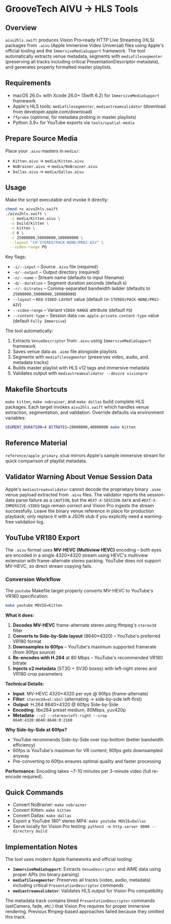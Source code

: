 # GrooveTech AIVU → HLS Tools

## Overview

`aivu2hls.swift` produces Vision Pro–ready HTTP Live Streaming (HLS) packages from `.aivu` (Apple Immersive Video Universal) files using Apple's official tooling and the `ImmersiveMediaSupport` framework. The tool automatically extracts venue metadata, segments with `mediafilesegmenter` (preserving all tracks including critical PresentationDescriptor metadata), and generates properly formatted master playlists.

## Requirements

- macOS 26.0+ with Xcode 26.0+ (Swift 6.2) for `ImmersiveMediaSupport` framework
- Apple's HLS tools: `mediafilesegmenter`, `mediastreamvalidator` (download from developer.apple.com/download)
- `ffprobe` (optional, for metadata probing in master playlists)
- Python 3.9+ for YouTube exports via `tools/spatial-media`

## Prepare Source Media

Place your `.aivu` masters in `media/`:

- `Kitten.aivu` → `media/Kitten.aivu`
- `NoBrainer.aivu` → `media/NoBrainer.aivu`
- `Dallas.aivu` → `media/Dallas.aivu`

## Usage

Make the script executable and invoke it directly:

```bash
chmod +x aivu2hls.swift
./aivu2hls.swift \
  -i media/Kitten.aivu \
  -o build/kitten \
  -n kitten \
  -d 6 \
  -r 25000000,50000000,100000000 \
  --layout "CH-STEREO/PACK-NONE/PROJ-AIV" \
  --video-range PQ
```

Key flags:

- `-i/--input` – Source `.aivu` file (required)
- `-o/--output` – Output directory (required)
- `-n/--name` – Stream name (defaults to input filename)
- `-d/--duration` – Segment duration seconds (default `6`)
- `-r/--bitrates` – Comma-separated bandwidth ladder (defaults to `25000000,50000000,100000000`)
- `--layout` – `REQ-VIDEO-LAYOUT` value (default `CH-STEREO/PACK-NONE/PROJ-AIV`)
- `--video-range` – Variant `VIDEO-RANGE` attribute (default `PQ`)
- `--content-type` – Session data `com.apple.private.content-type` value (default `Fully Immersive`)

The tool automatically:
1. Extracts `VenueDescriptor` from `.aivu` using `ImmersiveMediaSupport` framework
2. Saves venue data as `.aime` file alongside playlists
3. Segments with `mediafilesegmenter` (preserves video, audio, and metadata tracks)
4. Builds master playlist with HLS v12 tags and immersive metadata
5. Validates output with `mediastreamvalidator --device visionpro`

## Makefile Shortcuts

`make kitten`, `make nobrainer`, and `make dallas` build complete HLS packages. Each target invokes `aivu2hls.swift` which handles venue extraction, segmentation, and validation. Override defaults via environment variables:

```bash
SEGMENT_DURATION=4 BITRATES=20000000,40000000 make kitten
```

## Reference Material

`reference/apple_primary.m3u8` mirrors Apple's sample immersive stream for quick comparison of playlist metadata.

## Validator Warning About Venue Session Data

Apple's `mediastreamvalidator` cannot decode the proprietary binary `.aime` venue payload extracted from `.aivu` files. The validator reports the session-data parse failure as a `CAUTION`, but the `#EXT-X-SESSION-DATA` and `#EXT-X-IMMERSIVE-VIDEO` tags remain correct and Vision Pro ingests the stream successfully. Leave the binary venue reference in place for production playback; only replace it with a JSON stub if you explicitly need a warning-free validation log.

## YouTube VR180 Export

The `.aivu` format uses **MV-HEVC (Multiview HEVC)** encoding – both eyes are encoded in a single 4320×4320 stream using HEVC's multiview extension with frame-alternate stereo packing. YouTube does not support MV-HEVC, so direct stream copying fails.

### Conversion Workflow

The `youtube` Makefile target properly converts MV-HEVC to YouTube's VR180 specification:

```bash
make youtube MOVIE=Kitten
```

**What it does:**

1. **Decodes MV-HEVC** frame-alternate stereo using ffmpeg's `stereo3d` filter
2. **Converts to Side-by-Side layout** (8640×4320) – YouTube's preferred VR180 format
3. **Downsamples to 60fps** – YouTube's maximum supported framerate (from 90fps source)
4. **Re-encodes with H.264** at 80 Mbps – YouTube's recommended VR180 bitrate
5. **Injects v2 metadata** (ST3D + SV3D boxes) with left-right stereo and VR180 crop parameters

**Technical Details:**

- **Input**: MV-HEVC 4320×4320 per eye @ 90fps (frame-alternate)
- **Filter**: `stereo3d=al:sbsl` (alternating → side-by-side left-first)
- **Output**: H.264 8640×4320 @ 60fps Side-by-Side
- **Encoding**: libx264 preset medium, 80Mbps, yuv420p
- **Metadata**: `--v2 --stereo=left-right --crop 8640:4320:8640:8640:0:2160`

**Why Side-by-Side at 60fps?**

- YouTube recommends Side-by-Side over top-bottom (better bandwidth efficiency)
- 60fps is YouTube's maximum for VR content; 90fps gets downsampled anyway
- Pre-converting to 60fps ensures optimal quality and faster processing

**Performance:** Encoding takes ~7-10 minutes per 3-minute video (full re-encode required).

## Quick Commands

- Convert NoBrainer: `make nobrainer`
- Convert Kitten: `make kitten`
- Convert Dallas: `make dallas`
- Export a YouTube 180° stereo MP4: `make youtube MOVIE=Dallas`
- Serve locally for Vision Pro testing: `python3 -m http.server 8080 --directory build`

## Implementation Notes

The tool uses modern Apple frameworks and official tooling:

- **`ImmersiveMediaSupport`**: Extracts `VenueDescriptor` and AIME data using proper APIs (no binary parsing)
- **`mediafilesegmenter`**: Preserves all tracks (video, audio, metadata) including critical `PresentationDescriptor` commands
- **`mediastreamvalidator`**: Validates HLS output for Vision Pro compatibility

The metadata track contains timed `PresentationDescriptor` commands (setCamera, fade, etc.) that Vision Pro requires for proper immersive rendering. Previous ffmpeg-based approaches failed because they omitted this track.
